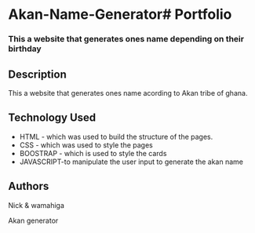 # Akan-Name-Generator# Portfolio

### This a website that generates ones name depending on their birthday

## Description
<p>This a website that generates ones name acording to Akan tribe of ghana.</p>

## Technology Used
* HTML - which was used to build the structure of the pages.
* CSS - which was used to style the pages 
* BOOSTRAP - which is used to style the cards 
* JAVASCRIPT-to manipulate the user input to generate the akan name

## Authors 
Nick & wamahiga

Akan generator
